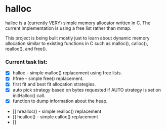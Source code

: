 # halloc

halloc is a (currently VERY) simple memory allocator written in C. The current implementation is using a free list rather than mmap.

This project is being built mostly just to learn about dynamic memory allocation similar to existing functions in C such as malloc(), calloc(), realloc(), and free().

### Current task list:
- [x] halloc - simple malloc() replacement using free lists.
- [x] hfree - simple free() replacement.
- [x] first fit and best fit allocation strategies.
- [x] auto pick strategy based on bytes requested if AUTO strategy is set on initHalloc() call.
- [x] function to dump information about the heap.
- [] hrealloc() - simple realloc() replacement
- [] hcalloc() - simple calloc() replacement
- []
